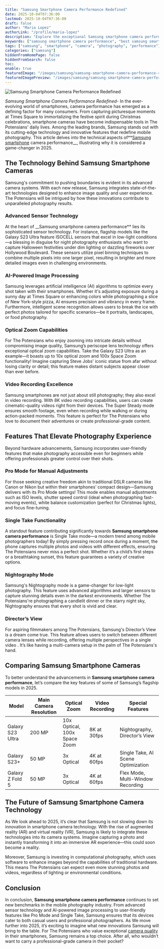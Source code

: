 ```yaml
---
title: "Samsung Smartphone Camera Performance Redefined"
date: 2025-10-04T07:36:00
lastmod: 2025-10-04T07:36:00
draft: false
author: "Maria Lopez"
authorLink: "/profile/maria-lopez"
description: "Explore the exceptional Samsung smartphone camera performance, featuring cutting-edge technology, advanced sensors, and AI-powered image processing for stunning photography and videography."
keywords: ["samsung smartphone camera performance", "best samsung smartphone camera", "samsung camera features", "smartphone photography tips"]
tags: ["samsung", "smartphone", "camera", "photography", "performance"]
categories: ["samsung"]
hiddenFromHomePage: false
hiddenFromSearch: false
toc:
enable: true
featuredImage: "/images/samsung/samsung-smartphone-camera-performance-redefined.jpg"
featuredImagePreview: "/images/samsung/samsung-smartphone-camera-performance-redefined.jpg"
---
```


![Samsung Smartphone Camera Performance Redefined](/images/samsung/samsung-smartphone-camera-performance-redefined.jpg)


*Samsung Smartphone Camera Performance Redefined*- In the ever-evolving world of smartphones, camera performance has emerged as a defining factor for many consumers. From capturing picturesque moments at Times Square to immortalizing the festive spirit during Christmas celebrations, smartphone cameras have become indispensable tools in The Potensians' daily lives.  Among the leading brands, Samsung stands out with its cutting-edge technology and innovative features that redefine mobile photography. This article delves into the technical aspects of**[Samsung smartphone](/samsung/authentic-samsung-smartphone-photography-gear) camera performance__, illustrating why it is considered a game-changer in 2025.

## The Technology Behind Samsung Smartphone Cameras

Samsung's commitment to pushing boundaries is evident in its advanced camera systems. With each new release, Samsung integrates state-of-the-art technologies designed to enhance image quality and user experience. The Potensians will be intrigued by how these innovations contribute to unparalleled photography results.

### Advanced Sensor Technology

At the heart of __Samsung smartphone camera performance** lies its sophisticated sensor technology. For instance, flagship models like the Galaxy S23 Ultra feature ISOCELL sensors that excel in low-light conditions—a blessing in disguise for night photography enthusiasts who want to capture Halloween festivities under dim lighting or dazzling fireworks over Hollywood Boulevard. These sensors utilize pixel binning techniques to combine multiple pixels into one larger pixel, resulting in brighter and more detailed images even in challenging environments.

### AI-Powered Image Processing

Samsung leverages artificial intelligence (AI) algorithms to optimize every shot taken with their smartphones. Whether it's adjusting exposure during a sunny day at Times Square or enhancing colors while photographing a slice of New York-style pizza​, AI ensures precision and vibrancy in every frame. Furthermore, intelligent scene recognition allows users to break the ice with perfect photos tailored for specific scenarios—be it portraits, landscapes, or food photography.

### Optical Zoom Capabilities

For The Potensians who enjoy zooming into intricate details without compromising image quality, Samsung’s periscope lens technology offers exceptional optical zoom capabilities. Take the Galaxy S23 Ultra as an example—it boasts up to 10x optical zoom and 100x Space Zoom functionality! Imagine capturing Steve Jobs' iconic statue from afar without losing clarity or detail; this feature makes distant subjects appear closer than ever before.

### Video Recording Excellence

Samsung smartphones are not just about still photography; they also excel in video recording. With 8K video recording capabilities, users can create cinematic-quality videos right from their devices. The Super Steady mode ensures smooth footage, even when recording while walking or during action-packed moments.  This feature is perfect for The Potensians who love to document their adventures or create professional-grade content.

## Features That Elevate Photography Experience

Beyond hardware advancements, Samsung incorporates user-friendly features that make photography accessible even for beginners while offering professionals greater control over their shots.

### Pro Mode for Manual Adjustments

For those seeking creative freedom akin to traditional DSLR cameras like Canon or Nikon but within their smartphones’ compact design—Samsung delivers with its Pro Mode settings! This mode enables manual adjustments such as ISO levels, shutter speed control (ideal when photographing fast-moving events), white balance customization (perfect for Christmas lights), and focus fine-tuning.

### Single Take Functionality

A standout feature contributing significantly towards **Samsung smartphone camera performance** is Single Take mode—a modern trend among mobile photographers today! By simply pressing record once during a moment, the phone captures multiple photos and videos with different effects, ensuring The Potensians never miss a perfect shot. Whether it’s a child’s first steps or a breathtaking sunset, this feature guarantees a variety of creative options.

### Nightography Mode

Samsung's Nightography mode is a game-changer for low-light photography. This feature uses advanced algorithms and larger sensors ​to capture stunning details even in the darkest environments. Whether The Potensians're photographing a candlelit dinner or the starry night sky, Nightography ensures that every shot is vivid and clear.

### Director’s View

For aspiring filmmakers among The Potensians, Samsung's Director’s View is a dream come true. This feature allows users to switch between different camera lenses while recording, offering multiple perspectives in a single video . It’s like having a multi-camera setup in the palm of The Potensians's hand.

## Comparing Samsung Smartphone Cameras

To better understand the advancements in **Samsung smartphone camera performance**, let’s compare the key features of some of Samsung’s flagship models in 2025.

<div class="table-responsive">
<table class="html-table">
<thead>
<tr>
<th>Model</th>
<th>Main Camera Resolution</th>
<th>Optical Zoom</th>
<th>Video Recording</th>
<th>Special Features</th>
</tr>
</thead>
<tbody>
<tr>
<td>Galaxy S23 Ultra</td>
<td>200 MP</td>
<td>10x Optical, 100x Space Zoom​</td>
<td>8K at 30fps</td>
<td>Nightography, Director’s View</td>
</tr>
<tr>
<td>Galaxy S23+</td>
<td>50 MP</td>
<td>3x Optical</td>
<td>4K at 60fps</td>
<td>Single Take, AI Scene Optimization</td>
</tr>
<tr>
<td>Galaxy Z Fold 5</td>
<td>50 MP</td>
<td>3x Optical</td>
<td>4K at 60fps</td>
<td>Flex Mode, Multi-Window Recording</td>
</tr>
</tbody>
</table>
</div>

## The Future of Samsung Smartphone Camera Technology

As We look ahead to 2025, it’s clear that Samsung is not slowing down its innovation in smartphone camera technology. With the rise of augmented reality (AR) and virtual reality (VR), Samsung is likely to integrate these technologies into its camera systems. Imagine capturing a photo and instantly transforming it into an immersive AR experience—this could soon become a reality.

Moreover, Samsung is investing in computational photography, which uses software to enhance images beyond the capabilities of traditional hardware. This means The Potensians can expect even more stunning photos and videos, regardless of lighting or environmental conditions.

## Conclusion

In conclusion, **Samsung smartphone camera performance** continues to set new benchmarks in the mobile photography industry. From advanced sensor technology and AI-powered image processing to user-friendly features like Pro Mode and Single Take, Samsung ensures that its devices cater to both casual users and professional photographers. As We move further into 2025, it’s exciting to imagine what new innovations Samsung will bring to the table. For The Potensians who value exceptional [camera quality](/samsung/samsung-smartphone-camera-quality) in their smartphones, Samsung remains a top choice. After all, who wouldn’t want to carry a professional-grade camera in their pocket?